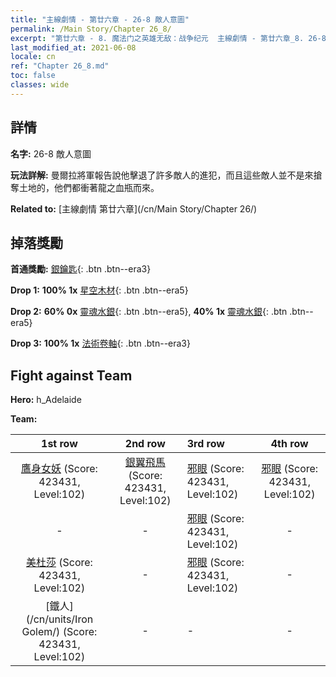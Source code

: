 ```yaml
---
title: "主線劇情 - 第廿六章 - 26-8 敵人意圖"
permalink: /Main Story/Chapter 26_8/
excerpt: "第廿六章 - 8. 魔法门之英雄无敌：战争纪元  主線劇情 - 第廿六章_8. 26-8 敵人意圖"
last_modified_at: 2021-06-08
locale: cn
ref: "Chapter 26_8.md"
toc: false
classes: wide
---
```


## 詳情

 **名字:** 26-8 敵人意圖

 **玩法詳解:** 曼爾拉將軍報告說他擊退了許多敵人的進犯，而且這些敵人並不是來搶奪土地的，他們都衝著龍之血瓶而來。

 **Related to:** [主線劇情 第廿六章](/cn/Main Story/Chapter 26/)

## 掉落獎勵

 **首通獎勵:** [銀鑰匙](/cn/Items/con_693/){: .btn .btn--era3}

 **Drop 1:** **100% 1x** [星空木材](/cn/Items/mat_90/){: .btn .btn--era5}

 **Drop 2:** **60% 0x** [靈魂水銀](/cn/Items/mat_84/){: .btn .btn--era5}, **40% 1x** [靈魂水銀](/cn/Items/mat_84/){: .btn .btn--era5}

 **Drop 3:** **100% 1x** [法術卷軸](/cn/Items/con_694/){: .btn .btn--era3}


## Fight against Team
 **Hero:** h_Adelaide

 **Team:**


  | 1st row | 2nd row | 3rd row | 4th row |
  |:----:|:----:|:----|:----:|
  | [鷹身女妖](/cn/units/Harpy/) (Score: 423431, Level:102)  | [銀翼飛馬](/cn/units/Pegasus/) (Score: 423431, Level:102)  | [邪眼](/cn/units/Beholder/) (Score: 423431, Level:102)  | [邪眼](/cn/units/Beholder/) (Score: 423431, Level:102)  |
  | - | - | [邪眼](/cn/units/Beholder/) (Score: 423431, Level:102)  | - |
  | [美杜莎](/cn/units/Medusa/) (Score: 423431, Level:102)  | - | [邪眼](/cn/units/Beholder/) (Score: 423431, Level:102)  | - |
  | [鐵人](/cn/units/Iron Golem/) (Score: 423431, Level:102)  | - | - | - |


